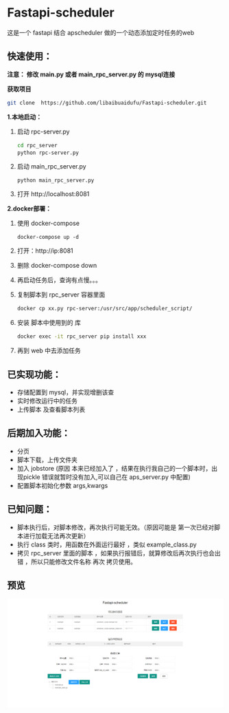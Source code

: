 # Fastapi-scheduler

这是一个 fastapi 结合 apscheduler 做的一个动态添加定时任务的web

## 快速使用：

**注意： 修改 main.py 或者 main_rpc_server.py 的 mysql连接**

**获取项目**

```bash
git clone  https://github.com/libaibuaidufu/Fastapi-scheduler.git
```

**1.本地启动：**

1. 启动 rpc-server.py 

   ```bash
   cd rpc_server
   python rpc-server.py
   ```

2. 启动 main_rpc_server.py

   ```
   python main_rpc_server.py
   ```

3. 打开 http://localhost:8081

**2.docker部署：**

1. 使用 docker-compose

   ```
   docker-compose up -d
   ```

2.  打开：http://ip:8081

3. 删除  docker-compose down

4. 再启动任务后，查询有点慢。。。

5. 复制脚本到 rpc_server 容器里面

   ```bash
   docker cp xx.py rpc-server:/usr/src/app/scheduler_script/
   ```

6. 安装 脚本中使用到的 库 

   ```bash
   docker exec -it rpc_server pip install xxx
   ```

7. 再到 web 中去添加任务



## 已实现功能：

- 存储配置到 mysql，并实现增删该查
- 实时修改运行中的任务
- 上传脚本 及查看脚本列表

## 后期加入功能：

- 分页
- 脚本下载，上传文件夹
- 加入 jobstore (原因 本来已经加入了 ，结果在执行我自己的一个脚本时，出现pickle 错误就暂时没有加入,可以自己在 aps_server.py 中配置)
- 配置脚本初始化参数 args,kwargs



## 已知问题：

- 脚本执行后，对脚本修改，再次执行可能无效。（原因可能是 第一次已经对脚本进行加载无法再次更新）
- 执行 class 类时，用函数在外面运行最好 ，类似 example_class.py
- 拷贝 rpc_server 里面的脚本 ，如果执行报错后，就算修改后再次执行也会出错 ，所以只能修改文件名称 再次 拷贝使用。



## 预览

 ![image](https://github.com/libaibuaidufu/Fastapi-scheduler/blob/master/doc_img.png) 


